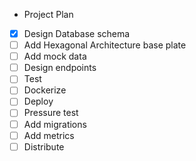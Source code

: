 * Project Plan
- [X] Design Database schema
- [ ] Add Hexagonal Architecture base plate
- [ ] Add mock data
- [ ] Design endpoints
- [ ] Test
- [ ] Dockerize
- [ ] Deploy
- [ ] Pressure test
- [ ] Add migrations
- [ ] Add metrics
- [ ] Distribute